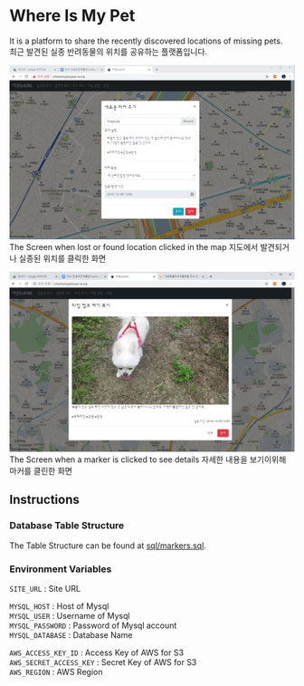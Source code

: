 # Where Is My Pet

It is a platform to share the recently discovered locations of missing pets.  
최근 발견된 실종 반려동물의 위치를 공유하는 플랫폼입니다.

![location selected](images/clicked.png)   
The Screen when lost or found location clicked in the map   지도에서 발견되거나 실종된 위치를 클릭한 화면 

![Detailed Info](images/info.png)
The Screen when a marker is clicked to see details   자세한 내용을 보기이위해 마커를 클린한 화면

## Instructions


### Database Table Structure
The Table Structure can be found at [sql/markers.sql](/sql/markers.sql).


### Environment Variables

`SITE_URL` : Site URL

`MYSQL_HOST` : Host of Mysql  
`MYSQL_USER` : Username of Mysql  
`MYSQL_PASSWORD` : Password of Mysql account  
`MYSQL_DATABASE` : Database Name


`AWS_ACCESS_KEY_ID` : Access Key of AWS for S3  
`AWS_SECRET_ACCESS_KEY` : Secret Key of AWS for S3  
`AWS_REGION` : AWS Region